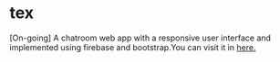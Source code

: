 # tex
[On-going] A chatroom web app with a responsive user interface and implemented using firebase and bootstrap.You can visit it in [here.](https://another-9227b.firebaseapp.com)
